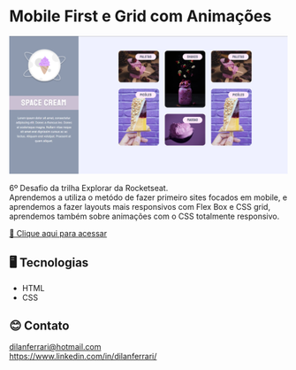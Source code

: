 # Mobile First e Grid com Animações

![preview](./img/previewLarge.png)

6º Desafio da trilha Explorar da Rocketseat.  
Aprendemos a utiliza o metódo de fazer primeiro sites focados em mobile, e aprendemos a fazer layouts mais responsivos com Flex Box e CSS grid, aprendemos também sobre animações com o CSS totalmente responsivo.

[🔗 Clique aqui para acessar](https://dilanferrari.github.io/grid-animacoes/)

## 🖥️ Tecnologias

- HTML
- CSS

## 😊 Contato

dilanferrari@hotmail.com  
<a>https://www.linkedin.com/in/dilanferrari/</a>